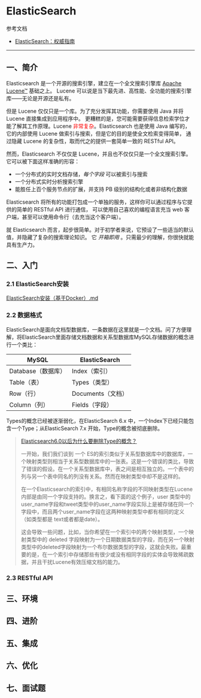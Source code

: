 # ElasticSearch

参考文档

-   [ElasticSearch：权威指南](https://www.elastic.co/guide/cn/elasticsearch/guide/current/getting-started.html)

---

## 一、简介

Elasticsearch 是一个开源的搜索引擎，建立在一个全文搜索引擎库 [Apache Lucene™](https://lucene.apache.org/core/) 基础之上。 Lucene 可以说是当下最先进、高性能、全功能的搜索引擎库——无论是开源还是私有。

但是 Lucene 仅仅只是一个库。为了充分发挥其功能，你需要使用 Java 并将 Lucene 直接集成到应用程序中。 更糟糕的是，您可能需要获得信息检索学位才能了解其工作原理。Lucene <font color = red>非常复杂</font>。Elasticsearch 也是使用 Java 编写的，它的内部使用 Lucene 做索引与搜索，但是它的目的是使全文检索变得简单， 通过隐藏 Lucene 的复杂性，取而代之的提供一套简单一致的 RESTful API。

然而，Elasticsearch 不仅仅是 Lucene，并且也不仅仅只是一个全文搜索引擎。 它可以被下面这样准确的形容：

-   一个分布式的实时文档存储，*每个字段* 可以被索引与搜索
-   一个分布式实时分析搜索引擎
-   能胜任上百个服务节点的扩展，并支持 PB 级别的结构化或者非结构化数据

Elasticsearch 将所有的功能打包成一个单独的服务，这样你可以通过程序与它提供的简单的 RESTful API 进行通信， 可以使用自己喜欢的编程语言充当 web 客户端，甚至可以使用命令行（去充当这个客户端）。

就 Elasticsearch 而言，起步很简单。对于初学者来说，它预设了一些适当的默认值，并隐藏了复杂的搜索理论知识。 它 *开箱即用* 。只需最少的理解，你很快就能具有生产力。



## 二、入门



### 2.1 ElasticSearch安装

[ElasticSearch安装（基于Docker）.md](.\实战\ElasticSearch安装（基于Docker）.md)



### 2.2 数据格式

ElasticSearch是面向文档型数据库，一条数据在这里就是一个文档。问了方便理解，将ElasticSearch里面存储文档数据和关系型数据库MySQL存储数据的概念进行一个类比：

| MySQL              | ElasticSearch     |
| ------------------ | ----------------- |
| Database（数据库） | Index（索引）     |
| Table（表）        | Types（类型）     |
| Row（行）          | Documents（文档） |
| Column（列）       | Fields（字段）    |

Types的概念已经被逐渐弱化，在ElasticSearch 6.x 中，一个Index下已经只能包含一个Type；从ElasticSearch 7.x 开始，Type的概念被彻底删除。

>   [Elasticsearch6.0以后为什么要删除Type的概念？](https://zhuanlan.zhihu.com/p/66716868)
>
>   一开始，我们我们谈到 一个 ES的索引类似于关系型数据库中的数据库，一个映射类型则相当于关系型数据库中的一张表。这是一个错误的类比，导致了错误的假设。在一个关系型数据库中，表之间是相互独立的。一个表中的列与另一个表中同名的列没有关系。然而在映射类型中却不是这样的。
>
>   在一个Elasticsearch的索引中，有相同名称字段的不同映射类型在Lucene内部是由同一个字段支持的。换言之，看下面的这个例子，user 类型中的  user_name字段和tweet类型中的user_name字段实际上是被存储在同一个字段中，而且两个user_name字段在这两种映射类型中都有相同的定义（如类型都是 text或者都是date）。
>
>   这会导致一些问题，比如，当你希望在一个索引中的两个映射类型，一个映射类型中的 deleted 字段映射为一个日期数据类型的字段，而在另一个映射类型中的deleted字段映射为一个布尔数据类型的字段，这就会失败。最重要的是，在一个索引中存储那些有很少或没有相同字段的实体会导致稀疏数据，并且干扰Lucene有效压缩文档的能力。



### 2.3 RESTful API



## 三、环境

## 四、进阶

## 五、集成

## 六、优化

## 七、面试题